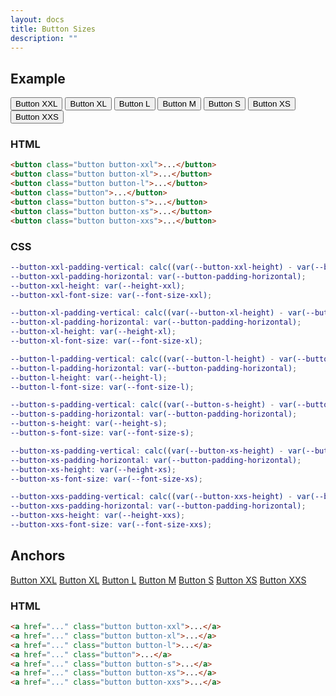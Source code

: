 ```yaml
---
layout: docs
title: Button Sizes
description: ""
---
```


## Example

<div>
  <button class="button button-xxl">Button XXL</button>
  <button class="button button-xl">Button XL</button>
  <button class="button button-l">Button L</button>
  <button class="button">Button M</button>
  <button class="button button-s">Button S</button>
  <button class="button button-xs">Button XS</button>
  <button class="button button-xxs">Button XXS</button>
</div>

### HTML

```html
<button class="button button-xxl">...</button>
<button class="button button-xl">...</button>
<button class="button button-l">...</button>
<button class="button">...</button>
<button class="button button-s">...</button>
<button class="button button-xs">...</button>
<button class="button button-xxs">...</button>
```

### CSS

```scss
--button-xxl-padding-vertical: calc((var(--button-xxl-height) - var(--button-xxl-font-size) - (var(--button-border-width) * 2)) / 2);
--button-xxl-padding-horizontal: var(--button-padding-horizontal);
--button-xxl-height: var(--height-xxl);
--button-xxl-font-size: var(--font-size-xxl);

--button-xl-padding-vertical: calc((var(--button-xl-height) - var(--button-xl-font-size) - (var(--button-border-width) * 2)) / 2);
--button-xl-padding-horizontal: var(--button-padding-horizontal);
--button-xl-height: var(--height-xl);
--button-xl-font-size: var(--font-size-xl);

--button-l-padding-vertical: calc((var(--button-l-height) - var(--button-l-font-size) - (var(--button-border-width) * 2)) / 2);
--button-l-padding-horizontal: var(--button-padding-horizontal);
--button-l-height: var(--height-l);
--button-l-font-size: var(--font-size-l);

--button-s-padding-vertical: calc((var(--button-s-height) - var(--button-s-font-size) - (var(--button-border-width) * 2)) / 2);
--button-s-padding-horizontal: var(--button-padding-horizontal);
--button-s-height: var(--height-s);
--button-s-font-size: var(--font-size-s);

--button-xs-padding-vertical: calc((var(--button-xs-height) - var(--button-xs-font-size) - (var(--button-border-width) * 2)) / 2);
--button-xs-padding-horizontal: var(--button-padding-horizontal);
--button-xs-height: var(--height-xs);
--button-xs-font-size: var(--font-size-xs);

--button-xxs-padding-vertical: calc((var(--button-xxs-height) - var(--button-xxs-font-size) - (var(--button-border-width) * 2)) / 2);
--button-xxs-padding-horizontal: var(--button-padding-horizontal);
--button-xxs-height: var(--height-xxs);
--button-xxs-font-size: var(--font-size-xxs);
```

## Anchors

<div>
  <a href="#" class="button button-xxl">Button XXL</a>
  <a href="#" class="button button-xl">Button XL</a>
  <a href="#" class="button button-l">Button L</a>
  <a href="#" class="button">Button M</a>
  <a href="#" class="button button-s">Button S</a>
  <a href="#" class="button button-xs">Button XS</a>
  <a href="#" class="button button-xxs">Button XXS</a>
</div>

### HTML

```html
<a href="..." class="button button-xxl">...</a>
<a href="..." class="button button-xl">...</a>
<a href="..." class="button button-l">...</a>
<a href="..." class="button">...</a>
<a href="..." class="button button-s">...</a>
<a href="..." class="button button-xs">...</a>
<a href="..." class="button button-xxs">...</a>
```

